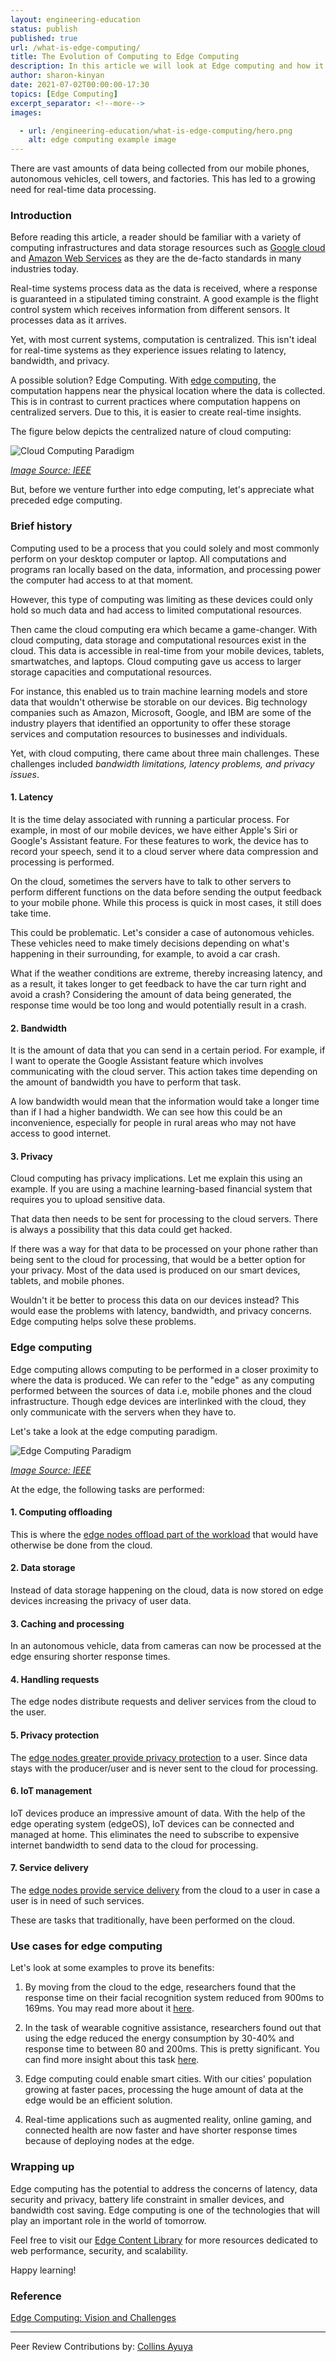 ```yaml
---
layout: engineering-education
status: publish
published: true
url: /what-is-edge-computing/
title: The Evolution of Computing to Edge Computing
description: In this article we will look at Edge computing and how it can address the concerns of latency, data security and privacy, battery life constraint in smaller devices, and bandwidth cost saving.
author: sharon-kinyan
date: 2021-07-02T00:00:00-17:30
topics: [Edge Computing]
excerpt_separator: <!--more-->
images:

  - url: /engineering-education/what-is-edge-computing/hero.png
    alt: edge computing example image 
---
```

There are vast amounts of data being collected from our mobile phones, autonomous vehicles, cell towers, and factories. This has led to a growing need for real-time data processing. 
<!--more-->

### Introduction
Before reading this article, a reader should be familiar with a variety of computing infrastructures and data storage resources such as [Google cloud](https://cloud.google.com/) and [Amazon Web Services](https://aws.amazon.com/) as they are the de-facto standards in many industries today. 

Real-time systems process data as the data is received, where a response is guaranteed in a stipulated timing constraint. A good example is the flight control system which receives information from different sensors. It processes data as it arrives. 

Yet, with most current systems, computation is centralized. This isn't ideal for real-time systems as they experience issues relating to latency, bandwidth, and privacy.

A possible solution? Edge Computing. With [edge computing](https://www.section.io/edge-compute-content-resources/), the computation happens near the physical location where the data is collected. This is in contrast to current practices where computation happens on centralized servers. Due to this, it is easier to create real-time insights.

The figure below depicts the centralized nature of cloud computing:

![Cloud Computing Paradigm](/engineering-education/what-is-edge-computing/cloud-computing.PNG)

*[Image Source: IEEE](https://ieeexplore.ieee.org/document/7488250/)*

But, before we venture further into edge computing, let's appreciate what preceded edge computing.

### Brief history
Computing used to be a process that you could solely and most commonly perform on your desktop computer or laptop. All computations and programs ran locally based on the data, information, and processing power the computer had access to at that moment. 

However, this type of computing was limiting as these devices could only hold so much data and had access to limited computational resources.

Then came the cloud computing era which became a game-changer. With cloud computing, data storage and computational resources exist in the cloud. This data is accessible in real-time from your mobile devices, tablets, smartwatches, and laptops. Cloud computing gave us access to larger storage capacities and computational resources. 

For instance, this enabled us to train machine learning models and store data that wouldn't otherwise be storable on our devices. Big technology companies such as Amazon, Microsoft, Google, and IBM are some of the industry players that identified an opportunity to offer these storage services and computation resources to businesses and individuals.

Yet, with cloud computing, there came about three main challenges. These challenges included *bandwidth limitations, latency problems, and privacy issues*.   

#### 1. Latency
It is the time delay associated with running a particular process. For example, in most of our mobile devices, we have either Apple's Siri or Google's Assistant feature. For these features to work, the device has to record your speech, send it to a cloud server where data compression and processing is performed. 

On the cloud, sometimes the servers have to talk to other servers to perform different functions on the data before sending the output feedback to your mobile phone. While this process is quick in most cases, it still does take time.

This could be problematic. Let's consider a case of autonomous vehicles. These vehicles need to make timely decisions depending on what's happening in their surrounding, for example, to avoid a car crash. 

What if the weather conditions are extreme, thereby increasing latency, and as a result, it takes longer to get feedback to have the car turn right and avoid a crash? Considering the amount of data being generated, the response time would be too long and would potentially result in a crash.

#### 2. Bandwidth
It is the amount of data that you can send in a certain period. For example, if I want to operate the Google Assistant feature which involves communicating with the cloud server. This action takes time depending on the amount of bandwidth you have to perform that task. 

A low bandwidth would mean that the information would take a longer time than if I had a higher bandwidth. We can see how this could be an inconvenience, especially for people in rural areas who may not have access to good internet.

#### 3. Privacy
Cloud computing has privacy implications. Let me explain this using an example. If you are using a machine learning-based financial system that requires you to upload sensitive data. 

That data then needs to be sent for processing to the cloud servers. There is always a possibility that this data could get hacked. 

If there was a way for that data to be processed on your phone rather than being sent to the cloud for processing, that would be a better option for your privacy. Most of the data used is produced on our smart devices, tablets, and mobile phones. 

Wouldn't it be better to process this data on our devices instead? This would ease the problems with latency, bandwidth, and privacy concerns. Edge computing helps solve these problems.

### Edge computing
Edge computing allows computing to be performed in a closer proximity to where the data is produced. We can refer to the "edge" as any computing performed between the sources of data i.e, mobile phones and the cloud infrastructure. Though edge devices are interlinked with the cloud, they only communicate with the servers when they have to.

Let's take a look at the edge computing paradigm.

![Edge Computing Paradigm](/engineering-education/what-is-edge-computing/edge-computing.PNG)

*[Image Source: IEEE](https://ieeexplore.ieee.org/document/7488250/)*

At the edge, the following tasks are performed:

#### 1. Computing offloading
This is where the [edge nodes offload part of the workload](https://www.section.io/cdn-edge-compute-platform/) that would have otherwise be done from the cloud.

#### 2. Data storage
Instead of data storage happening on the cloud, data is now stored on edge devices increasing the privacy of user data.

#### 3. Caching and processing
In an autonomous vehicle, data from cameras can now be processed at the edge ensuring shorter response times. 

#### 4. Handling requests
The edge nodes distribute requests and deliver services from the cloud to the user.

#### 5. Privacy protection
The [edge nodes greater provide privacy protection](https://www.section.io/security-edge-compute-platform/) to a user. Since data stays with the producer/user and is never sent to the cloud for processing.

#### 6. IoT management
IoT devices produce an impressive amount of data. With the help of the edge operating system (edgeOS), IoT devices can be connected and managed at home. This eliminates the need to subscribe to expensive internet bandwidth to send data to the cloud for processing.

#### 7. Service delivery
The [edge nodes provide service delivery](https://www.section.io/global-edge-network/) from the cloud to a user in case a user is in need of such services.  

These are tasks that traditionally, have been performed on the cloud. 

### Use cases for edge computing
Let's look at some examples to prove its benefits:

1. By moving from the cloud to the edge, researchers found that the response time on their facial recognition system reduced from 900ms to 169ms. You may read more about it [here](https://www.researchgate.net/publication/301691282_Fog_Computing_Platform_and_Applications). 

2. In the task of wearable cognitive assistance, researchers found out that using the edge reduced the energy consumption by 30-40% and response time to between 80 and 200ms. This is pretty significant. You can find more insight about this task [here](https://www.cs.cmu.edu/~satya/docdir/ha-mobisys2014.pdf).

3. Edge computing could enable smart cities. With our cities' population growing at faster paces, processing the huge amount of data at the edge would be an efficient solution. 

4. Real-time applications such as augmented reality, online gaming, and connected health are now faster and have shorter response times because of deploying nodes at the edge.

### Wrapping up
Edge computing has the potential to address the concerns of latency, data security and privacy, battery life constraint in smaller devices, and bandwidth cost saving. Edge computing is one of the technologies that will play an important role in the world of tomorrow. 

Feel free to visit our [Edge Content Library](https://www.section.io/edge-compute-content-resources/) for more resources dedicated to web performance, security, and scalability.

Happy learning!

### Reference
[Edge Computing: Vision and Challenges](https://ieeexplore.ieee.org/document/7488250)

---
Peer Review Contributions by: [Collins Ayuya](/engineering-education/authors/collins-ayuya/)

